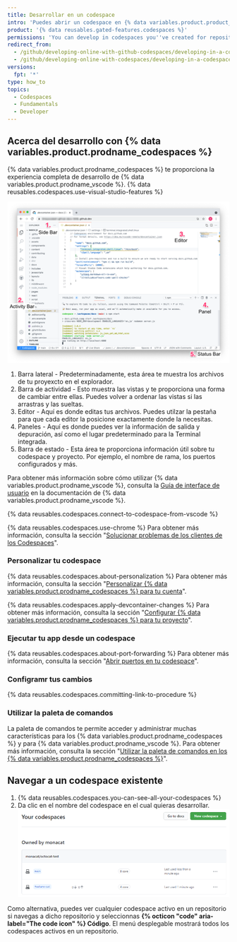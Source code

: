 ```yaml
---
title: Desarrollar en un codespace
intro: 'Puedes abrir un codespace en {% data variables.product.product_name %} y después desarrollar utilizando las características de {% data variables.product.prodname_vscode %}.'
product: '{% data reusables.gated-features.codespaces %}'
permissions: 'You can develop in codespaces you''ve created for repositories owned by organizations using {% data variables.product.prodname_team %} and {% data variables.product.prodname_ghe_cloud %}.'
redirect_from:
  - /github/developing-online-with-github-codespaces/developing-in-a-codespace
  - /github/developing-online-with-codespaces/developing-in-a-codespace
versions:
  fpt: '*'
type: how_to
topics:
  - Codespaces
  - Fundamentals
  - Developer
---
```


 

## Acerca del desarrollo con {% data variables.product.prodname_codespaces %}

{% data variables.product.prodname_codespaces %} te proporciona la experiencia completa de desarrollo de {% data variables.product.prodname_vscode %}. {% data reusables.codespaces.use-visual-studio-features %}

![Resumen de codespace con anotaciones](/assets/images/help/codespaces/codespace-overview-annotated.png)

1. Barra lateral - Predeterminadamente, esta área te muestra los archivos de tu proyexcto en el explorador.
2. Barra de actividad - Esto muestra las vistas y te proporciona una forma de cambiar entre ellas. Puedes volver a ordenar las vistas si las arrastras y las sueltas.
3. Editor - Aquí es donde editas tus archivos. Puedes utilzar la pestaña para que cada editor la posicione exactamente donde la necesitas.
4. Paneles - Aquí es donde puedes ver la información de salida y depuración, así como el lugar predeterminado para la Terminal integrada.
5. Barra de estado - Esta área te proporciona información útil sobre tu codespace y proyecto. Por ejemplo, el nombre de rama, los puertos configurados y más.

Para obtener más información sobre cómo utilizar {% data variables.product.prodname_vscode %}, consulta la [Guía de interface de usuario](https://code.visualstudio.com/docs/getstarted/userinterface) en la documentación de {% data variables.product.prodname_vscode %}.

{% data reusables.codespaces.connect-to-codespace-from-vscode %}

{% data reusables.codespaces.use-chrome %} Para obtener más información, consulta la sección "[Solucionar problemas de los clientes de los Codespaces](/codespaces/troubleshooting/troubleshooting-codespaces-clients)".

### Personalizar tu codespace

{% data reusables.codespaces.about-personalization %} Para obtener más información, consulta la sección "[Personalizar {% data variables.product.prodname_codespaces %} para tu cuenta](/codespaces/setting-up-your-codespace/personalizing-codespaces-for-your-account)".

{% data reusables.codespaces.apply-devcontainer-changes %} Para obtener más información, consulta la sección "[Configurar {% data variables.product.prodname_codespaces %} para tu proyecto](/github/developing-online-with-codespaces/configuring-codespaces-for-your-project#apply-changes-to-your-configuration)".

### Ejecutar tu app desde un codespace
{% data reusables.codespaces.about-port-forwarding %} Para obtener más información, consulta la sección "[Abrir puertos en tu codespace](/github/developing-online-with-codespaces/forwarding-ports-in-your-codespace)".

### Configramr tus cambios

{% data reusables.codespaces.committing-link-to-procedure %}

### Utilizar la paleta de comandos

La paleta de comandos te permite acceder y administrar muchas características para los {% data variables.product.prodname_codespaces %} y para {% data variables.product.prodname_vscode %}. Para obtener más información, consulta la sección "[Utilizar la paleta de comandos en los {% data variables.product.prodname_codespaces %}](/codespaces/codespaces-reference/using-the-command-palette-in-codespaces)".

## Navegar a un codespace existente

1. {% data reusables.codespaces.you-can-see-all-your-codespaces %}
2. Da clic en el nombre del codespace en el cual quieras desarrollar. ![Nombre del codespace](/assets/images/help/codespaces/click-name-codespace.png)

Como alternativa, puedes ver cualquier codespace activo en un repositorio si navegas a dicho repositorio y seleccionnas **{% octicon "code" aria-label="The code icon" %} Código**. El menú desplegable mostrará todos los codespaces activos en un repositorio.
